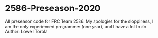 # 2586-Preseason-2020
All preseason code for FRC Team 2586. My apologies for the sloppiness, I am the only experienced programmer (one year), and I have a lot to do.
Author: Lowell Torola
